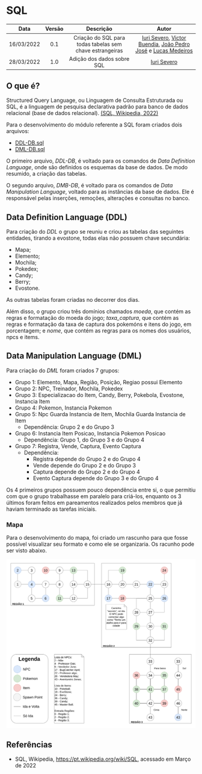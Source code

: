 # SQL

|    Data    | Versão | Descrição | Autor |
| :---: | :----: | :---: | :---: |
| 16/03/2022 | 0.1 | Criação do SQL para todas tabelas sem chave estrangeiras  | [Iuri Severo](https://github.com/iurisevero), [Victor Buendia](https://github.com/Victor-Buendia), [João Pedro José](https://github.com/sudjoao) e [Lucas Medeiros](https://github.com/medeiroslucas)|
| 28/03/2022 | 1.0 | Adição dos dados sobre SQL | [Iuri Severo](https://github.com/iurisevero) |

## O que é?
Structured Query Language, ou Linguagem de Consulta Estruturada ou SQL, é a linguagem de pesquisa declarativa padrão para banco de dados relacional (base de dados relacional). [(SQL, Wikipedia, 2022)](https://pt.wikipedia.org/wiki/SQL)

Para o desenvolvimento do módulo referente a SQL foram criados dois arquivos:
- [DDL-DB.sql](https://raw.githubusercontent.com/SBD1/grupo1-pokemon/main/docs/SQL/DDL-BD.sql)
- [DML-DB.sql](https://raw.githubusercontent.com/SBD1/grupo1-pokemon/main/docs/SQL/DML-BD.sql)

O primeiro arquivo, _DDL-DB_, é voltado para os comandos de _Data Definition Language_, onde são definidos os esquemas da base de dados. De modo resumido, a criação das tabelas.

O segundo arquivo, _DMB-DB_, é voltado para os comandos de _Data Manipulation Language_, voltado para as instâncias da base de dados. Ele é responsável pelas inserções, remoções, alterações e consultas no banco.

## Data Definition Language (DDL)
Para criação do _DDL_ o grupo se reuniu e criou as tabelas das seguintes entidades, tirando a evostone, todas elas não possuem chave secundária:
- Mapa;
- Elemento;
- Mochila;
- Pokedex;
- Candy;
- Berry;
- Evostone.

As outras tabelas foram criadas no decorrer dos dias.

Além disso, o grupo criou três domínios chamados *moeda*, que contém as regras e formatação do moeda do jogo; *taxa_captura*, que contém as regras e formatação da taxa de captura dos pokemóns e itens do jogo, em porcentagem; e *nome*, que contém as regras para os nomes dos usuários, npcs e items.

## Data Manipulation Language (DML)
Para criação do _DML_ foram criados 7 grupos:
* Grupo 1: Elemento, Mapa, Região, Posição, Regiao possui Elemento
* Grupo 2: NPC, Treinador, Mochila, Pokedex
* Grupo 3: Especializacao do Item, Candy, Berry, Pokebola, Evostone, Instancia Item
* Grupo 4: Pokemon, Instancia Pokemon
* Grupo 5: Npc Guarda Instancia de Item, Mochila Guarda Instancia de Item
  * Dependência: Grupo 2 e do Grupo 3
* Grupo 6: Instancia Item Posicao, Instancia Pokemon Posicao
  * Dependência: Grupo 1, do Grupo 3 e do Grupo 4
* Grupo 7: Registra, Vende, Captura, Evento Captura
  * Dependência:
    * Registra depende do Grupo 2 e do Grupo 4
    * Vende depende do Grupo 2 e do Grupo 3
    * Captura depende do Grupo 2 e do Grupo 4
    * Evento Captura depende do Grupo 3 e do Grupo 4

Os 4 primeiros grupos possuem pouco dependência entre si, o que permitiu com que o grupo trabalhasse em paralelo para criá-los, enquanto os 3 últimos foram feitos em pareamentos realizados pelos membros que já haviam terminado as tarefas iniciais.

### Mapa
Para o desenvolvimento do mapa, foi criado um rascunho para que fosse possível visualizar seu formato e como ele se organizaria. Os racunho pode ser visto abaixo.

![Mapa v1.0](../Assets/Images/SQL/Mapa_v1.0.png)

## Referências
- SQL, Wikipedia, https://pt.wikipedia.org/wiki/SQL, acessado em Março de 2022